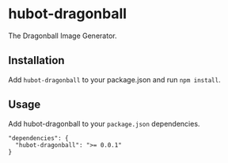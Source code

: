 # hubot-dragonball

The Dragonball Image Generator.

## Installation

Add `hubot-dragonball` to your package.json and run `npm install`.

## Usage

Add hubot-dragonball to your `package.json` dependencies.

```
"dependencies": {
  "hubot-dragonball": ">= 0.0.1"
}
```
